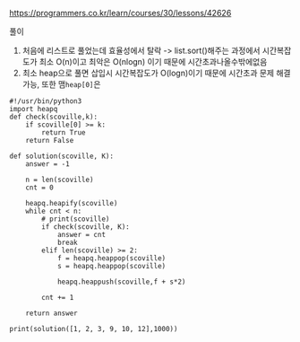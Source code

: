 https://programmers.co.kr/learn/courses/30/lessons/42626

풀이   
1) 처음에 리스트로 풀었는데 효율성에서 탈락 -> list.sort()해주는 과정에서 시간복잡도가 최소 O(n)이고 최악은 O(nlogn) 이기 때문에 시간초과나올수밖에없음
2) 최소 heap으로 풀면 삽입시 시간복잡도가 O(logn)이기 때문에 시간초과 문제 해결 가능, 또한 맴```heap[0]```은 

```python3
#!/usr/bin/python3
import heapq
def check(scoville,k):
    if scoville[0] >= k:
        return True
    return False

def solution(scoville, K):
    answer = -1

    n = len(scoville)
    cnt = 0

    heapq.heapify(scoville)
    while cnt < n:
        # print(scoville)
        if check(scoville, K):
            answer = cnt
            break
        elif len(scoville) >= 2:
            f = heapq.heappop(scoville)
            s = heapq.heappop(scoville)

            heapq.heappush(scoville,f + s*2)

        cnt += 1

    return answer

print(solution([1, 2, 3, 9, 10, 12],1000))
```
